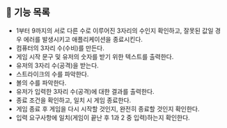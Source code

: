 ## 📖 기능 목록

- 1부터 9까지의 서로 다른 수로 이루어진 3자리의 수인지 확인하고, 잘못된 값일 경우 에러를 발생시키고 애플리케이션을 종료시킨다.
- 컴퓨터의 3자리 수(수비)를 만든다.
- 게임 시작 문구 및 유저의 숫자를 받기 위한 텍스트를 출력한다.
- 유저의 3자리 수(공격)을 받는다.
- 스트라이크의 수를 파악한다.
- 볼의 수를 파악한다.
- 유저가 입력한 3자리 수(공격)에 대한 결과를 출력한다.
- 종료 조건을 확인하고, 일치 시 게임 종료한다.
- 게임 종료 후 게임을 다시 시작할 것인지, 완전히 종료할 것인지 확인한다.
- 입력 요구사항에 일치(게임이 끝난 후 1과 2 중 입력)하는지 확인한다.
